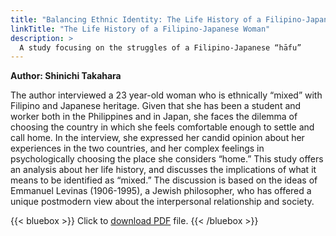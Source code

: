 ```yaml
---
title: "Balancing Ethnic Identity: The Life History of a Filipino-Japanese Woman"
linkTitle: "The Life History of a Filipino-Japanese Woman"
description: >
  A study focusing on the struggles of a Filipino-Japanese “hāfu”
---
```

**Author: Shinichi Takahara**

The author interviewed a 23 year-old woman who is ethnically “mixed” with Filipino and Japanese heritage. Given that she has been a student and worker both in the Philippines and in Japan, she faces the dilemma of choosing the country in which she feels comfortable enough to settle and call home. In the interview, she expressed her candid opinion about her experiences in the two countries, and her complex feelings in psychologically choosing the place she considers “home.” This study offers an analysis about her life history, and discusses the implications of what it means to be identified as “mixed.” The discussion is based on the ideas of Emmanuel Levinas (1906-1995), a Jewish philosopher, who has offered a unique postmodern view about the interpersonal relationship and society.

{{< bluebox >}}
Click to [download PDF](https://timog.org/pdf/life-history-of-filipino-japanese-woman.pdf) file.
{{< /bluebox >}}

